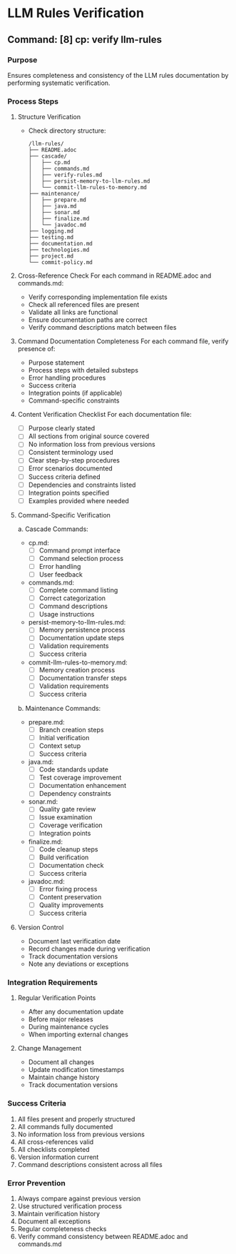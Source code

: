 # LLM Rules Verification

## Command: [8] cp: verify llm-rules

### Purpose
Ensures completeness and consistency of the LLM rules documentation by performing systematic verification.

### Process Steps

1. Structure Verification
   - Check directory structure:
     ```
     /llm-rules/
     ├── README.adoc
     ├── cascade/
     │   ├── cp.md
     │   ├── commands.md
     │   ├── verify-rules.md
     │   ├── persist-memory-to-llm-rules.md
     │   └── commit-llm-rules-to-memory.md
     ├── maintenance/
     │   ├── prepare.md
     │   ├── java.md
     │   ├── sonar.md
     │   ├── finalize.md
     │   └── javadoc.md
     ├── logging.md
     ├── testing.md
     ├── documentation.md
     ├── technologies.md
     ├── project.md
     └── commit-policy.md
     ```

2. Cross-Reference Check
   For each command in README.adoc and commands.md:
   - Verify corresponding implementation file exists
   - Check all referenced files are present
   - Validate all links are functional
   - Ensure documentation paths are correct
   - Verify command descriptions match between files

3. Command Documentation Completeness
   For each command file, verify presence of:
   - Purpose statement
   - Process steps with detailed substeps
   - Error handling procedures
   - Success criteria
   - Integration points (if applicable)
   - Command-specific constraints

4. Content Verification Checklist
   For each documentation file:
   - [ ] Purpose clearly stated
   - [ ] All sections from original source covered
   - [ ] No information loss from previous versions
   - [ ] Consistent terminology used
   - [ ] Clear step-by-step procedures
   - [ ] Error scenarios documented
   - [ ] Success criteria defined
   - [ ] Dependencies and constraints listed
   - [ ] Integration points specified
   - [ ] Examples provided where needed

5. Command-Specific Verification

   a. Cascade Commands:
      - cp.md:
        - [ ] Command prompt interface
        - [ ] Command selection process
        - [ ] Error handling
        - [ ] User feedback

      - commands.md:
        - [ ] Complete command listing
        - [ ] Correct categorization
        - [ ] Command descriptions
        - [ ] Usage instructions

      - persist-memory-to-llm-rules.md:
        - [ ] Memory persistence process
        - [ ] Documentation update steps
        - [ ] Validation requirements
        - [ ] Success criteria

      - commit-llm-rules-to-memory.md:
        - [ ] Memory creation process
        - [ ] Documentation transfer steps
        - [ ] Validation requirements
        - [ ] Success criteria

   b. Maintenance Commands:
      - prepare.md:
        - [ ] Branch creation steps
        - [ ] Initial verification
        - [ ] Context setup
        - [ ] Success criteria

      - java.md:
        - [ ] Code standards update
        - [ ] Test coverage improvement
        - [ ] Documentation enhancement
        - [ ] Dependency constraints

      - sonar.md:
        - [ ] Quality gate review
        - [ ] Issue examination
        - [ ] Coverage verification
        - [ ] Integration points

      - finalize.md:
        - [ ] Code cleanup steps
        - [ ] Build verification
        - [ ] Documentation check
        - [ ] Success criteria

      - javadoc.md:
        - [ ] Error fixing process
        - [ ] Content preservation
        - [ ] Quality improvements
        - [ ] Success criteria

6. Version Control
   - Document last verification date
   - Record changes made during verification
   - Track documentation versions
   - Note any deviations or exceptions

### Integration Requirements

1. Regular Verification Points
   - After any documentation update
   - Before major releases
   - During maintenance cycles
   - When importing external changes

2. Change Management
   - Document all changes
   - Update modification timestamps
   - Maintain change history
   - Track documentation versions

### Success Criteria
1. All files present and properly structured
2. All commands fully documented
3. No information loss from previous versions
4. All cross-references valid
5. All checklists completed
6. Version information current
7. Command descriptions consistent across all files

### Error Prevention
1. Always compare against previous version
2. Use structured verification process
3. Maintain verification history
4. Document all exceptions
5. Regular completeness checks
6. Verify command consistency between README.adoc and commands.md
